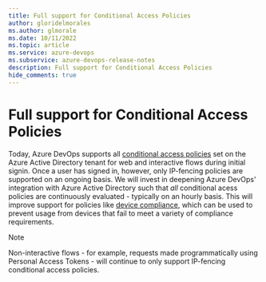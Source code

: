 ```yaml
---
title: Full support for Conditional Access Policies
author: gloridelmorales
ms.author: glmorale
ms.date: 10/11/2022
ms.topic: article
ms.service: azure-devops
ms.subservice: azure-devops-release-notes
description: Full support for Conditional Access Policies
hide_comments: true
---
```


# Full support for Conditional Access Policies

Today, Azure DevOps supports all [conditional access policies](/azure/active-directory/conditional-access/overview) set on the Azure Active Directory tenant for web and interactive flows during initial signin. Once a user has signed in, however, only IP-fencing policies are supported on an ongoing basis. We will invest in deepening Azure DevOps' integration with Azure Active Directory such that *all* conditional acess policies are continuously evaluated - typically on an hourly basis. This will improve support for policies like [device compliance](/azure/active-directory/conditional-access/howto-conditional-access-policy-compliant-device), which can be used to prevent usage from devices that fail to meet a variety of compliance requirements.

> [!NOTE]
> Non-interactive flows - for example, requests made programmatically using Personal Access Tokens - will continue to only support IP-fencing conditional access policies.
